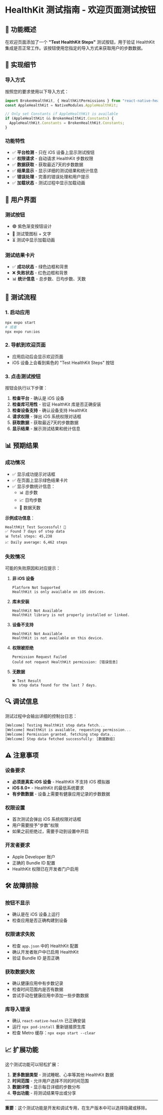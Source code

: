 # HealthKit 测试指南 - 欢迎页面测试按钮

## 🎯 功能概述

在欢迎页面添加了一个 **"Test HealthKit Steps"** 测试按钮，用于验证 HealthKit 集成是否正常工作。该按钮使用您指定的导入方式来获取用户的步数数据。

## 🔧 实现细节

### **导入方式**
按照您的要求使用以下导入方式：
```javascript
import BrokenHealthKit, { HealthKitPermissions } from "react-native-health";
const AppleHealthKit = NativeModules.AppleHealthKit;

// Only set Constants if AppleHealthKit is available
if (AppleHealthKit && BrokenHealthKit.Constants) {
  AppleHealthKit.Constants = BrokenHealthKit.Constants;
}
```

### **功能特性**
- ✅ **平台检测** - 只在 iOS 设备上显示测试按钮
- ✅ **权限请求** - 自动请求 HealthKit 步数权限
- ✅ **数据获取** - 获取最近7天的步数数据
- ✅ **结果显示** - 显示详细的测试结果和统计信息
- ✅ **错误处理** - 完善的错误处理和用户提示
- ✅ **加载状态** - 测试过程中显示加载动画

## 📱 用户界面

### **测试按钮**
- 🟣 紫色渐变按钮设计
- 🧪 测试管图标 + 文字
- ⏳ 测试中显示加载动画

### **测试结果卡片**
- ✅ **成功状态** - 绿色边框和背景
- ❌ **失败状态** - 红色边框和背景
- 📊 **统计信息** - 总步数、日均步数、天数

## 🚀 测试流程

### **1. 启动应用**
```bash
npx expo start
# 或者
npx expo run:ios
```

### **2. 导航到欢迎页面**
- 应用启动后会显示欢迎页面
- iOS 设备上会看到紫色的 "Test HealthKit Steps" 按钮

### **3. 点击测试按钮**
按钮会执行以下步骤：
1. **检查平台** - 确认是 iOS 设备
2. **检查库可用性** - 验证 HealthKit 库是否正确安装
3. **检查设备支持** - 确认设备支持 HealthKit
4. **请求权限** - 弹出 iOS 系统权限对话框
5. **获取数据** - 获取最近7天的步数数据
6. **显示结果** - 展示测试结果和统计信息

## 📊 预期结果

### **成功情况**
- ✅ 显示成功提示对话框
- ✅ 在页面上显示绿色结果卡片
- ✅ 显示步数统计信息：
  - 📊 总步数
  - 📈 日均步数  
  - 📅 数据天数

**示例成功信息**：
```
HealthKit Test Successful! 🎉
✅ Found 7 days of step data
📊 Total steps: 45,238
📈 Daily average: 6,462 steps
```

### **失败情况**
可能的失败原因和对应提示：

1. **非 iOS 设备**
   ```
   Platform Not Supported
   HealthKit is only available on iOS devices.
   ```

2. **库未安装**
   ```
   HealthKit Not Available
   HealthKit library is not properly installed or linked.
   ```

3. **设备不支持**
   ```
   HealthKit Not Available
   HealthKit is not available on this device.
   ```

4. **权限被拒绝**
   ```
   Permission Request Failed
   Could not request HealthKit permission: [错误信息]
   ```

5. **无数据**
   ```
   ❌ Test Result
   No step data found for the last 7 days.
   ```

## 🔍 调试信息

测试过程中会输出详细的控制台日志：

```javascript
[Welcome] Testing HealthKit step data fetch...
[Welcome] HealthKit is available, requesting permission...
[Welcome] Permission granted, fetching step data...
[Welcome] Step data fetched successfully: [数据数组]
```

## ⚠️ 注意事项

### **设备要求**
- **必须是真实 iOS 设备** - HealthKit 不支持 iOS 模拟器
- **iOS 8.0+** - HealthKit 的最低系统要求
- **有步数数据** - 设备上需要有健康应用记录的步数数据

### **权限设置**
- 首次测试会弹出 iOS 系统权限对话框
- 用户需要授予"步数"权限
- 如果之前拒绝过，需要手动到设置中开启

### **开发者要求**
- Apple Developer 账户
- 正确的 Bundle ID 配置
- HealthKit 权限已在开发者门户启用

## 🛠️ 故障排除

### **按钮不显示**
- 确认是在 iOS 设备上运行
- 检查应用是否正确构建到设备

### **权限请求失败**
- 检查 `app.json` 中的 HealthKit 配置
- 确认开发者账户中已启用 HealthKit
- 验证 Bundle ID 是否正确

### **获取数据失败**
- 确认健康应用中有步数记录
- 检查时间范围内是否有数据
- 尝试手动在健康应用中添加一些步数数据

### **库导入错误**
- 确认 `react-native-health` 已正确安装
- 运行 `npx pod-install` 重新链接原生库
- 检查 Metro 缓存：`npx expo start --clear`

## 📈 扩展功能

这个测试功能可以轻松扩展：

1. **更多数据类型** - 测试睡眠、心率等其他 HealthKit 数据
2. **时间范围** - 允许用户选择不同的时间范围
3. **数据详情** - 显示每日详细的步数分布
4. **导出功能** - 将测试结果导出或分享

---

**重要**：这个测试功能是开发和调试专用，在生产版本中可以选择隐藏或移除。
